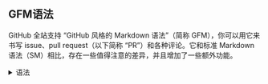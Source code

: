 ## GFM语法
GitHub 全站支持 “GitHub 风格的 Markdown 语法”（简称 GFM），你可以用它来书写 issue、pull request（以下简称 “PR”）和各种评论。它和标准 Markdown 语法（SM）相比，存在一些值得注意的差异，并且增加了一些额外功能。

<details><summary>语法</summary>
<p>

1. [基础](basic.md)
2. [表格](table.md)
3. [可折叠的块](collapsed.md)

</p>
</details>